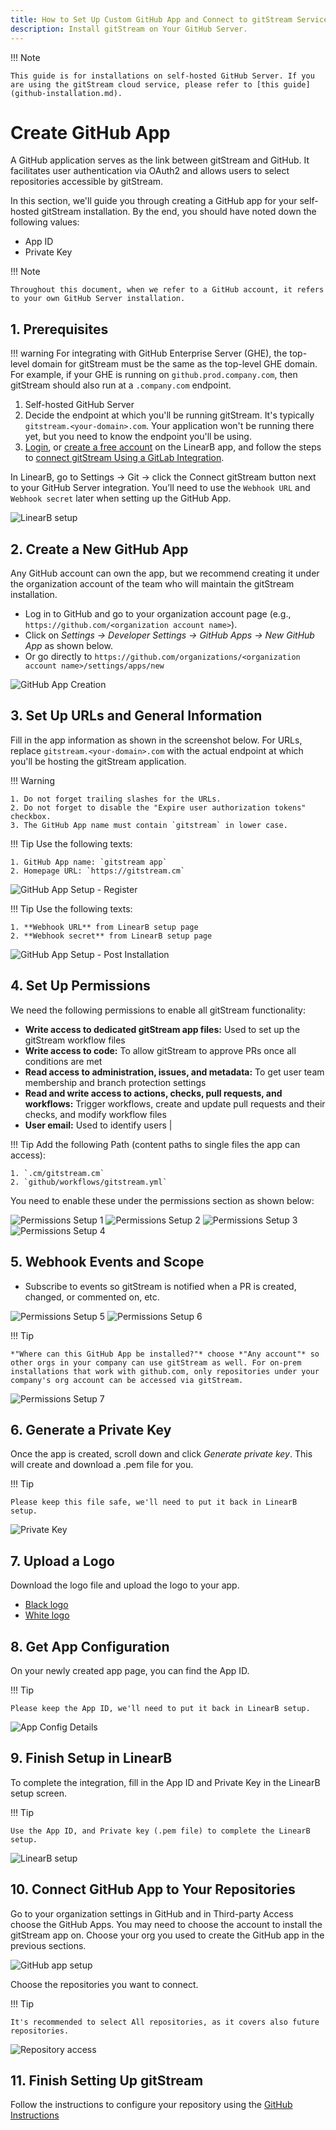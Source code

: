 ```yaml
---
title: How to Set Up Custom GitHub App and Connect to gitStream Services
description: Install gitStream on Your GitHub Server.
---
```


!!! Note

    This guide is for installations on self-hosted GitHub Server. If you are using the gitStream cloud service, please refer to [this guide](github-installation.md).

# Create GitHub App

A GitHub application serves as the link between gitStream and GitHub. It facilitates user authentication via OAuth2 and allows users to select repositories accessible by gitStream.

In this section, we'll guide you through creating a GitHub app for your self-hosted gitStream installation. By the end, you should have noted down the following values:

* App ID
* Private Key

!!! Note

    Throughout this document, when we refer to a GitHub account, it refers to your own GitHub Server installation.

## 1. Prerequisites

!!! warning
    For integrating with GitHub Enterprise Server (GHE), the top-level domain for gitStream must be the same as the top-level GHE domain. For example, if your GHE is running on `github.prod.company.com`, then gitStream should also run at a `.company.com` endpoint.

1. Self-hosted GitHub Server
2. Decide the endpoint at which you'll be running gitStream. It's typically `gitstream.<your-domain>.com`. Your application won't be running there yet, but you need to know the endpoint you'll be using.
3. <a href="https://app.linearb.io/login" target="_blank">Login</a>, or <a href="https://app.linearb.io/sign-up" target="_blank">create a free account</a> on the LinearB app, and follow the steps to <a href="https://linearb.helpdocs.io/article/0xxpvue4s9-connect-git-stream-using-a-git-lab-integration" target="_blank">connect gitStream Using a GitLab Integration</a>.

In LinearB, go to Settings -> Git -> click the Connect gitStream button next to your GitHub Server integration. You’ll need to use the `Webhook URL` and `Webhook secret` later when setting up the GitHub App.

![LinearB setup](screenshots/setup-linearb-github-server-step-1.png)

## 2. Create a New GitHub App

Any GitHub account can own the app, but we recommend creating it under the organization account of the team who will maintain the gitStream installation.

- Log in to GitHub and go to your organization account page (e.g., `https://github.com/<organization account name>`).
- Click on *Settings -> Developer Settings -> GitHub Apps -> New GitHub App* as shown below.
- Or go directly to `https://github.com/organizations/<organization account name>/settings/apps/new`

![GitHub App Creation](screenshots/create-new-github-app.png)

## 3. Set Up URLs and General Information

Fill in the app information as shown in the screenshot below. For URLs, replace `gitstream.<your-domain>.com` with the actual endpoint at which you'll be hosting the gitStream application.

!!! Warning

    1. Do not forget trailing slashes for the URLs.
    2. Do not forget to disable the "Expire user authorization tokens" checkbox.
    3. The GitHub App name must contain `gitstream` in lower case.

!!! Tip
    Use the following texts:

    1. GitHub App name: `gitstream app`
    2. Homepage URL: `https://gitstream.cm`

![GitHub App Setup - Register](screenshots/create-new-github-app-setup-register.png)

!!! Tip
    Use the following texts:

    1. **Webhook URL** from LinearB setup page
    2. **Webhook secret** from LinearB setup page

![GitHub App Setup - Post Installation](screenshots/create-new-github-app-setup-post-installation.png)

## 4. Set Up Permissions

We need the following permissions to enable all gitStream functionality:

- **Write access to dedicated gitStream app files:** Used to set up the gitStream workflow files
- **Write access to code:** To allow gitStream to approve PRs once all conditions are met
- **Read access to administration, issues, and metadata:** To get user team membership and branch protection settings
- **Read and write access to actions, checks, pull requests, and workflows:** Trigger workflows, create and update pull requests and their checks, and modify workflow files
- **User email:** Used to identify users                                       |

!!! Tip
    Add the following Path (content paths to single files the app can access):

    1. `.cm/gitstream.cm`
    2. `github/workflows/gitstream.yml`

You need to enable these under the permissions section as shown below:

![Permissions Setup 1](screenshots/create-new-github-app-setup-permissions-1.png)
![Permissions Setup 2](screenshots/create-new-github-app-setup-permissions-2.png)
![Permissions Setup 3](screenshots/create-new-github-app-setup-permissions-3.png)
![Permissions Setup 4](screenshots/create-new-github-app-setup-permissions-4.png)

## 5. Webhook Events and Scope

* Subscribe to events so gitStream is notified when a PR is created, changed, or commented on, etc.

![Permissions Setup 5](screenshots/create-new-github-app-setup-permissions-5.png)
![Permissions Setup 6](screenshots/create-new-github-app-setup-permissions-6.png)

!!! Tip

    *"Where can this GitHub App be installed?"* choose *"Any account"* so other orgs in your company can use gitStream as well. For on-prem installations that work with github.com, only repositories under your company's org account can be accessed via gitStream.

![Permissions Setup 7](screenshots/create-new-github-app-setup-permissions-7.png)

## 6. Generate a Private Key

Once the app is created, scroll down and click *Generate private key*. This will create and download a .pem file for you.

!!! Tip

    Please keep this file safe, we'll need to put it back in LinearB setup.

![Private Key](screenshots/create-new-github-app-pkey.png)

## 7. Upload a Logo

Download the logo file and upload the logo to your app.

- [Black logo](assets/gitstream-black.png)
- [White logo](assets/gitstream-white.png)

## 8. Get App Configuration

On your newly created app page, you can find the App ID.

!!! Tip

    Please keep the App ID, we'll need to put it back in LinearB setup.

![App Config Details](screenshots/create-new-github-app-config.png)

## 9. Finish Setup in LinearB

To complete the integration, fill in the App ID and Private Key in the LinearB setup screen.

!!! Tip

    Use the App ID, and Private key (.pem file) to complete the LinearB setup.

![LinearB setup](screenshots/setup-linearb-github-server-step-2.png)

## 10. Connect GitHub App to Your Repositories

Go to your organization settings in GitHub and in Third-party Access choose the GitHub Apps. You may need to choose the account to install the gitStream app on. Choose your org you used to create the GitHub app in the previous sections.

![GitHub app setup](screenshots/setup-new-github-app.png)

Choose the repositories you want to connect.

!!! Tip

    It's recommended to select All repositories, as it covers also future repositories.

![Repository access](screenshots/choose-repo-access-for-new-github-app.png)

## 11. Finish Setting Up gitStream

Follow the instructions to configure your repository using the [GitHub Instructions](github-installation.md)
